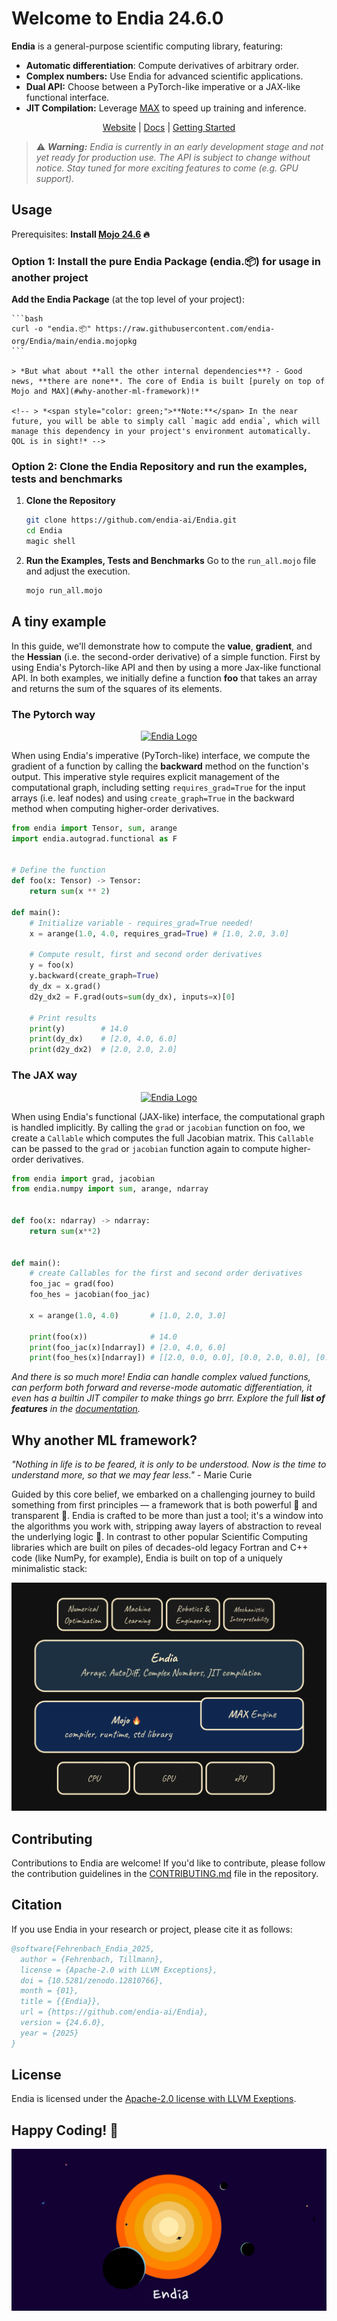 # Welcome to Endia 24.6.0

**Endia** is a general-purpose scientific computing library, featuring:

- **Automatic differentiation**: Compute derivatives of arbitrary order.
- **Complex numbers:** Use Endia for advanced scientific applications.
- **Dual API:** Choose between a PyTorch-like imperative or a JAX-like functional interface.
- **JIT Compilation:** Leverage [MAX](https://www.modular.com/) to speed up training and inference.

<div align="center">
  
  [Website] | [Docs] | [Getting Started]

  [Website]: https://endia.vercel.app/
  [Docs]: https://endia.vercel.app/docs/array
  [Getting Started]: https://endia.vercel.app/docs/get_started

</div>

> ⚠️ ***Warning:** Endia is currently in an early development stage and not yet ready for production use. The API is subject to change without notice. Stay tuned for more exciting features to come (e.g. GPU support).*


## Usage

Prerequisites:
**Install [Mojo 24.6](https://docs.modular.com/mojo/manual/get-started) 🔥**

### Option 1: Install the pure Endia Package (endia.📦) for usage in another project

   **Add the Endia Package** (at the top level of your project):

    ```bash
    curl -o "endia.📦" https://raw.githubusercontent.com/endia-org/Endia/main/endia.mojopkg
    ```

    > *But what about **all the other internal dependencies**? - Good news, **there are none**. The core of Endia is built [purely on top of Mojo and MAX](#why-another-ml-framework)!*

    <!-- > *<span style="color: green;">**Note:**</span> In the near future, you will be able to simply call `magic add endia`, which will manage this dependency in your project's environment automatically. QOL is in sight!* -->

### Option 2: Clone the Endia Repository and run the examples, tests and benchmarks
1. **Clone the Repository**

    ```bash
    git clone https://github.com/endia-ai/Endia.git
    cd Endia
    magic shell
    ```
3. **Run the Examples, Tests and Benchmarks**
    Go to the `run_all.mojo` file and adjust the execution.

    ```bash
    mojo run_all.mojo
    ```


####

## A tiny example

In this guide, we'll demonstrate how to compute the **value**, **gradient**, and the **Hessian** (i.e. the second-order derivative) of a simple function. First by using Endia's Pytorch-like API and then by using a more Jax-like functional API. In both examples, we initially define a function **foo** that takes an array and returns the sum of the squares of its elements.

### The **Pytorch** way

<!-- markdownlint-disable MD033 -->
<p align="center">
  <a href="https://pytorch.org/docs/stable/index.html">
    <img src="assets/pytorch_logo.png" alt="Endia Logo" width="40">
  </a>
</p>

When using Endia's imperative (PyTorch-like) interface, we compute the gradient of a function by calling the **backward** method on the function's output. This imperative style requires explicit management of the computational graph, including setting `requires_grad=True` for the input arrays (i.e. leaf nodes) and using `create_graph=True` in the backward method when computing higher-order derivatives.

```python
from endia import Tensor, sum, arange
import endia.autograd.functional as F


# Define the function
def foo(x: Tensor) -> Tensor:
    return sum(x ** 2)

def main():
    # Initialize variable - requires_grad=True needed!
    x = arange(1.0, 4.0, requires_grad=True) # [1.0, 2.0, 3.0]

    # Compute result, first and second order derivatives
    y = foo(x)
    y.backward(create_graph=True)            
    dy_dx = x.grad()
    d2y_dx2 = F.grad(outs=sum(dy_dx), inputs=x)[0]

    # Print results
    print(y)        # 14.0
    print(dy_dx)    # [2.0, 4.0, 6.0]
    print(d2y_dx2)  # [2.0, 2.0, 2.0]
```

### The **JAX** way

<!-- markdownlint-disable MD033 -->
<p align="center">
  <a href="https://jax.readthedocs.io/en/latest/quickstart.html">
    <img src="assets/jax_logo.png" alt="Endia Logo" width="65">
  </a>
</p>

When using Endia's functional (JAX-like) interface, the computational graph is handled implicitly. By calling the `grad` or `jacobian` function on foo, we create a `Callable` which computes the full Jacobian matrix. This `Callable` can be passed to the `grad` or `jacobian` function again to compute higher-order derivatives.

```python
from endia import grad, jacobian
from endia.numpy import sum, arange, ndarray


def foo(x: ndarray) -> ndarray:
    return sum(x**2)


def main():
    # create Callables for the first and second order derivatives
    foo_jac = grad(foo)
    foo_hes = jacobian(foo_jac)

    x = arange(1.0, 4.0)       # [1.0, 2.0, 3.0]

    print(foo(x))              # 14.0
    print(foo_jac(x)[ndarray]) # [2.0, 4.0, 6.0]
    print(foo_hes(x)[ndarray]) # [[2.0, 0.0, 0.0], [0.0, 2.0, 0.0], [0.0, 0.0, 2.0]]
```

*And there is so much more! Endia can handle complex valued functions, can perform both forward and reverse-mode automatic differentiation, it even has a builtin JIT compiler to make things go brrr. Explore the full **list of features** in the [documentation](https://endia.org).*

## Why another ML framework?
<!-- 
- 🧠 **Advance AI & Scientific Computing:** Push boundaries with clear and understandable algorithms
- 🚀 **Mojo-Powered Clarity:** High-performance open-source code that remains readable and pythonic through and through
- 📐 **Explainability:** Prioritize clarity and educational value over exhaustive features -->

*"Nothing in life is to be feared, it is only to be understood. Now is the time to understand more, so that we may fear less."* - Marie Curie

Guided by this core belief, we embarked on a challenging journey to build something from first principles — a framework that is both powerful 🚀 and transparent 📐. Endia is crafted to be more than just a tool; it's a window into the algorithms you work with, stripping away layers of abstraction to reveal the underlying logic 🧠. In contrast to other popular Scientific Computing libraries which are built on piles of decades-old legacy Fortran and C++ code (like NumPy, for example), Endia is built on top of a uniquely minimalistic stack:

<div align="center" style="max-width: 600px; margin: auto;">
  <img src="./assets/endia_stack_concept.png" alt="Endia Stack concept Image" style="max-width: 100%;" />
</div>

## Contributing

Contributions to Endia are welcome! If you'd like to contribute, please follow the contribution guidelines in the [CONTRIBUTING.md](https://github.com/endia-org/Endia/blob/main/CONTRIBUTING.md) file in the repository.

## Citation

If you use Endia in your research or project, please cite it as follows:

```bibtex
@software{Fehrenbach_Endia_2025,
  author = {Fehrenbach, Tillmann},
  license = {Apache-2.0 with LLVM Exceptions},
  doi = {10.5281/zenodo.12810766},
  month = {01},
  title = {{Endia}},
  url = {https://github.com/endia-ai/Endia},
  version = {24.6.0},
  year = {2025}
}
```

## License

Endia is licensed under the [Apache-2.0 license with LLVM Exeptions](https://github.com/endia-org/Endia/blob/main/LICENSE).

## Happy Coding! 🚀

<div align="center" style="max-width: 1000px; margin: auto;">
  <img src="./assets/title_image.png" alt="Endia Title Image" style="max-width: 100%;" />
</div>